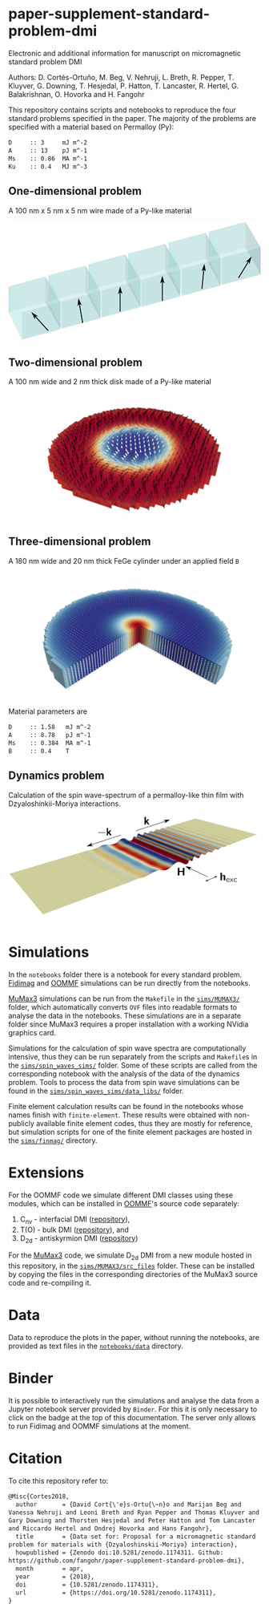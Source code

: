 # paper-supplement-standard-problem-dmi

Electronic and additional information for manuscript on micromagnetic standard
problem DMI

Authors: D. Cortés-Ortuño, M. Beg, V. Nehruji, L. Breth, R. Pepper, T. Kluyver,
G. Downing, T. Hesjedal, P. Hatton, T. Lancaster, R. Hertel, G.  Balakrishnan,
O. Hovorka and H. Fangohr

This repository contains scripts and notebooks to reproduce the four standard
problems specified in the paper. The majority of the problems are specified
with a material based on Permalloy (Py):

    D     :: 3     mJ m^-2  
    A     :: 13    pJ m^-1  
    Ms    :: 0.86  MA m^-1  
    Ku    :: 0.4   MJ m^-3   

## One-dimensional problem

A 100 nm  x 5 nm x 5 nm wire made of a Py-like material

![](notebooks/mayavi/one-dim.png)

## Two-dimensional problem

A 100 nm wide and 2 nm thick disk made of a Py-like material

![](notebooks/mayavi/system_2d.png)

## Three-dimensional problem

A 180 nm wide and 20 nm thick FeGe cylinder under an applied field `B`

![](notebooks/mayavi/system_3d_cylinder.png)

Material parameters are

    D     :: 1.58   mJ m^-2  
    A     :: 8.78   pJ m^-1  
    Ms    :: 0.384  MA m^-1
    B     :: 0.4    T

## Dynamics problem

Calculation of the spin wave-spectrum of a permalloy-like thin film with
Dzyaloshinkii-Moriya interactions.

![](notebooks/mayavi/sws/sws.png)

# Simulations

In the `notebooks` folder there is a notebook for every standard problem.
[Fidimag](http://computationalmodelling.github.io/fidimag/) and [OOMMF](https://math.nist.gov/oommf/) simulations can be run directly from the notebooks.  

[MuMax3](https://github.com/mumax/3) simulations can be run from the `Makefile` in the [`sims/MUMAX3/`](https://github.com/fangohr/paper-supplement-standard-problem-dmi/tree/master/sims/MUMAX3) folder,
which automatically converts `OVF` files into readable formats to analyse the
data in the notebooks. These simulations are in a separate folder since
MuMax3 requires a proper installation with a working NVidia graphics card.

Simulations for the calculation of spin wave spectra are computationally
intensive, thus they can be run separately from the scripts and `Makefile`s in
the [`sims/spin_waves_sims/`](https://github.com/fangohr/paper-supplement-standard-problem-dmi/tree/master/sims/spin_waves_sims/) folder. Some of these scripts are called from the
corresponding notebook with the analysis of the data of the dynamics problem.
Tools to process the data from spin wave simulations can be found in the
[`sims/spin_waves_sims/data_libs/`](https://github.com/fangohr/paper-supplement-standard-problem-dmi/tree/master/sims/spin_waves_sims/data_libs) folder.

Finite element calculation results can be found in the notebooks whose names
finish with `finite-element`. These results were obtained with non-publicly
available finite element codes, thus they are mostly for reference, but
simulation scripts for one of the finite element packages are hosted in the
[`sims/finmag/`](https://github.com/fangohr/paper-supplement-standard-problem-dmi/tree/master/sims/finmag) directory.

# Extensions

For the OOMMF code we simulate different DMI classes using these modules, which can be installed in [OOMMF](https://math.nist.gov/oommf/)'s source code separately:

1. C<sub>nv</sub> - interfacial DMI ([repository](https://github.com/joommf/oommf-extension-dmi-cnv)),
2. T(O) - bulk DMI ([repository](https://github.com/joommf/oommf-extension-dmi-t)), and
3. D<sub>2d</sub> - antiskyrmion DMI ([repository](https://github.com/joommf/oommf-extension-dmi-d2d))

For the [MuMax3](https://github.com/mumax/3) code, we simulate D<sub>2d</sub> DMI from a new module hosted in this repository, in the [`sims/MUMAX3/src_files`](https://github.com/fangohr/paper-supplement-standard-problem-dmi/tree/master/sims/MUMAX3/src_files) folder. These can be installed by copying the files in the corresponding directories of the MuMax3 source code and re-compiling it.

# Data

Data to reproduce the plots in the paper, without running the notebooks, are
provided as text files in the [`notebooks/data`](https://github.com/fangohr/paper-supplement-standard-problem-dmi/tree/master/notebooks/data) directory. 

# Binder

It is possible to interactively run the simulations and analyse the data from a
Jupyter notebook server provided by `Binder`. For this it is only necessary to
click on the badge at the top of this documentation. The server only allows
to run Fidimag and OOMMF simulations at the moment.

# Citation

To cite this repository refer to:

```
@Misc{Cortes2018,
  author       = {David Cort{\'e}s-Ortu{\~n}o and Marijan Beg and Vanessa Nehruji and Leoni Breth and Ryan Pepper and Thomas Kluyver and Gary Downing and Thorsten Hesjedal and Peter Hatton and Tom Lancaster and Riccardo Hertel and Ondrej Hovorka and Hans Fangohr},
  title        = {Data set for: Proposal for a micromagnetic standard problem for materials with {Dzyaloshinskii-Moriya} interaction},
  howpublished = {Zenodo doi:10.5281/zenodo.1174311. Github: https://github.com/fangohr/paper-supplement-standard-problem-dmi},
  month        = apr,
  year         = {2018},
  doi          = {10.5281/zenodo.1174311},
  url          = {https://doi.org/10.5281/zenodo.1174311},
}
```

